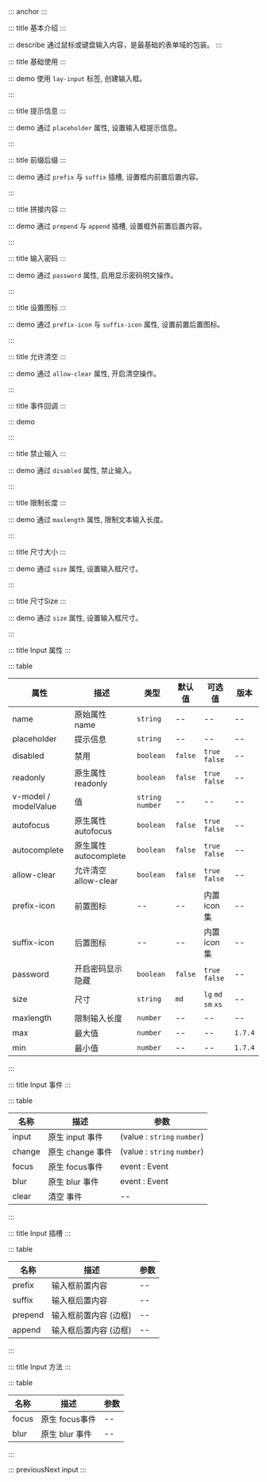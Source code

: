 ::: anchor
:::

::: title 基本介绍
:::

::: describe 通过鼠标或键盘输入内容，是最基础的表单域的包装。
:::

::: title 基础使用
:::

::: demo 使用 `lay-input` 标签, 创建输入框。

<template>
  <lay-input v-model="data1" type="number" :max="300" :min="100"></lay-input>
</template>

<script>
import { ref } from 'vue'

export default {
  setup() {

    const data1 = ref(0);

    return {
      data1
    }
  }
}
</script>

:::

::: title 提示信息
:::

::: demo 通过 `placeholder` 属性, 设置输入框提示信息。

<template>
  <lay-input placeholder="提示信息"></lay-input>
</template>

<script>
import { ref } from 'vue'

export default {
  setup() {

    return {
    }
  }
}
</script>

:::


::: title 前缀后缀
:::

::: demo 通过 `prefix` 与 `suffix` 插槽, 设置框内前置后置内容。

<template>
  <lay-input>
    <template #prefix>0</template>
    <template #suffix>0</template>
  </lay-input>
</template>

<script>
import { ref } from 'vue'

export default {
  setup() {

    return {
    }
  }
}
</script>

:::

::: title 拼接内容
:::

::: demo 通过 `prepend` 与 `append` 插槽, 设置框外前置后置内容。

<template>
  <lay-input v-model="inputValue">
    <template #prepend>http://</template>
  </lay-input>
</template>

<script>
import { ref } from 'vue'

export default {
  setup() {

    const inputValue = ref("");

    return {
      inputValue
    }
  }
}
</script>

:::

::: title 输入密码
:::

::: demo 通过 `password` 属性, 启用显示密码明文操作。

<template>
  <lay-input v-model="inputValue1" type="password" password></lay-input>
</template>

<script>
import { ref } from 'vue'

export default {
  setup() {

    const inputValue1 = ref("");

    return {
      inputValue1
    }
  }
}
</script>

:::

::: title 设置图标
:::

::: demo 通过 `prefix-icon` 与 `suffix-icon` 属性, 设置前置后置图标。

<template>
  <lay-input prefix-icon="layui-icon-home" suffix-icon="layui-icon-home">
  </lay-input>
</template>

<script>
import { ref } from 'vue'

export default {
  setup() {

    return {
    }
  }
}
</script>

:::

::: title 允许清空
:::

::: demo 通过 `allow-clear` 属性, 开启清空操作。

<template>
  <lay-input :allow-clear="true" v-model="value1"></lay-input>
</template>

<script>
import { ref } from 'vue'

export default {
  setup() {

    const value1 = ref("内容")

    return {
      value1
    }
  }
}
</script>

:::

::: title 事件回调
:::

::: demo

<template>
  <lay-input v-model="data2" @input="input"></lay-input>
</template>

<script>
import { ref } from 'vue'

export default {
  setup() {

    const data2 = ref("Input 事件");
    const input = function( val ) {
        console.log("当前值:" + val)
    }

    return {
      data2,
      input
    }
  }
}
</script>

:::

::: title 禁止输入
:::

::: demo 通过 `disabled` 属性, 禁止输入。

<template>
  <lay-input placeholder="禁止输入" :disabled="disabled"></lay-input>
</template>

<script>
import { ref } from 'vue'

export default {
  setup() {

    const disabled = ref(true)

    return {
        disabled
    }
  }
}
</script>

:::

::: title 限制长度
:::

::: demo 通过 `maxlength` 属性, 限制文本输入长度。

<template>
  <lay-input placeholder="限制内容长度" :maxlength="10"></lay-input>
</template>

<script>
import { ref } from 'vue'

export default {
  setup() {
    return {
    }
  }
}
</script>

:::

::: title 尺寸大小
:::

::: demo 通过 `size` 属性, 设置输入框尺寸。

<template>
  <div>
      <lay-input size="lg" placeholder='lg'></lay-input>
      <lay-input size="md" placeholder='md' style='margin-top:10px'></lay-input>
      <lay-input size="sm" placeholder='sm' style='margin-top:10px'></lay-input>
      <lay-input size="xs" placeholder='xs' style='margin-top:10px'></lay-input>
    </div>
</template>

<script>
</script>

:::

::: title 尺寸Size
:::

::: demo 通过 `size` 属性, 设置输入框尺寸。

<template>
  <div>
      <lay-input v-model="inputValue" ref="inputRef"></lay-input>
      <button @click="focus">获取焦点</button>
      <button @click="blur">失去焦点</button>
    </div>
</template>

<script setup>
import { nextTick, ref } from "vue";  
const inputRef = ref();
const inputValue = ref('');

const focus = function() {
  inputRef.value.focus();
}

const blur = function() {
  inputRef.value.blur();
}
</script>

:::

::: title Input 属性
:::

::: table

| 属性                     | 描述                  | 类型         | 默认值         | 可选值         | 版本         |
| -----------------------  | -------------------- |-------------- |-------------- | -------------- |-------------- |
| name                     | 原始属性 name         | `string`             | --             | --             |--             |
| placeholder              | 提示信息              | `string`             | --             | --             |--             |
| disabled                 | 禁用                  | `boolean`           | `false`             | `true` `false` |--             |
| readonly                 | 原生属性 readonly     |  `boolean`             | `false`             |`true` `false` |--             |
| v-model / modelValue     | 值                    | `string` `number`   | --             |--             |--             |
| autofocus                | 原生属性 autofocus    |  `boolean`             | `false`             |`true` `false` |--             |
| autocomplete             | 原生属性 autocomplete |  `boolean`             | `false`             |`true` `false` |--             |
| allow-clear              | 允许清空 allow-clear  | `boolean`             | `false`             | `true` `false` |--             |
| prefix-icon              | 前置图标              | --             | --             | 内置 icon 集             |--             |
| suffix-icon              | 后置图标              | --             | --             | 内置 icon 集             |--             |
| password                 | 开启密码显示隐藏      |  `boolean`      | `false`             |`true` `false`  |--             |
| size                     | 尺寸                  | `string`             | `md`             | `lg` `md` `sm` `xs`|--             |
| maxlength                | 限制输入长度          |  `number`             | --             |--               |--             |
| max                      | 最大值          |  `number`             | --             |--               | `1.7.4`             |
| min                      | 最小值          |  `number`             | --             |--               | `1.7.4`           |
:::

::: title Input 事件
:::

::: table

| 名称  | 描述                | 参数                        |
| ----- | ------------------- | -------------------------- |
| input | 原生 input 事件     | (value : `string` `number`) |
| change| 原生 change 事件    | (value : `string` `number`) |
| focus | 原生 focus事件      | event : Event               |
| blur  | 原生 blur 事件      | event : Event               |
| clear | 清空 事件           | --                          |

:::

::: title Input 插槽
:::

::: table

| 名称   | 描述                 | 参数             |
| -----  | ------------------- | ----------------|
| prefix | 输入框前置内容        | --    |
| suffix | 输入框后置内容        | --    |
| prepend | 输入框前置内容 (边框)  | --    |
| append | 输入框后置内容 (边框)   | --    |

:::

::: title Input 方法
:::

::: table

| 名称  | 描述                | 参数                        |
| ----- | -------------------| -------------------------- |
| focus | 原生 focus事件      | --                         |
| blur  | 原生 blur 事件      | --                         |

:::

::: previousNext input
:::